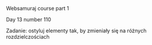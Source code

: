 Websamuraj course part 1

Day 13 number 110

Zadanie: ostyluj elementy tak, by zmieniały się na różnych rozdzielczościach